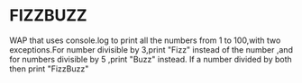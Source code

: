 # FIZZBUZZ
WAP that uses console.log to print all the numbers from 1 to 100,with two exceptions.For number divisible by 3,print "Fizz" instead of the number ,and for numbers divisible by 5 ,print "Buzz" instead. If a number divided by both then print "FizzBuzz"
